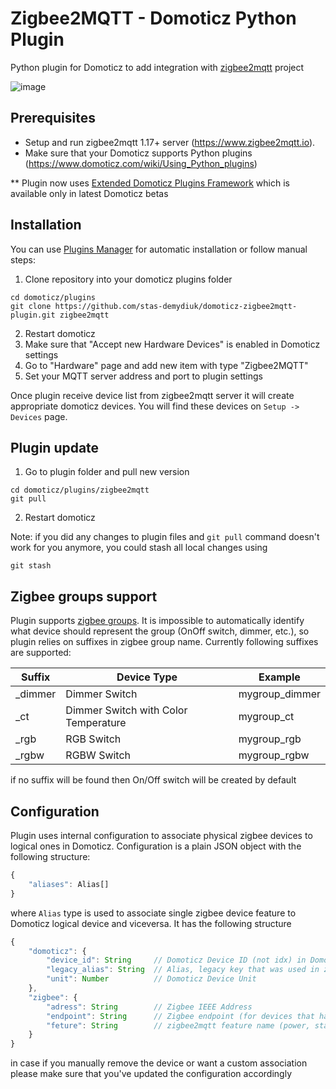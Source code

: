# Zigbee2MQTT - Domoticz Python Plugin
Python plugin for Domoticz to add integration with [zigbee2mqtt](https://github.com/Koenkk/zigbee2mqtt) project

![image](https://user-images.githubusercontent.com/2734836/79760084-363b2e00-8328-11ea-994f-32b7b58ea6be.png)

## Prerequisites

- Setup and run zigbee2mqtt 1.17+ server (https://www.zigbee2mqtt.io).
- Make sure that your Domoticz supports Python plugins (https://www.domoticz.com/wiki/Using_Python_plugins)

** Plugin now uses [Extended Domoticz Plugins Framework](https://www.domoticz.com/wiki/Developing_a_Python_plugin#Extended_Plugin_Framework) which is available only in latest Domoticz betas

## Installation

You can use [Plugins Manager](https://github.com/stas-demydiuk/domoticz-plugins-manager) for automatic installation or follow manual steps:

1. Clone repository into your domoticz plugins folder
```
cd domoticz/plugins
git clone https://github.com/stas-demydiuk/domoticz-zigbee2mqtt-plugin.git zigbee2mqtt
```
2. Restart domoticz
3. Make sure that "Accept new Hardware Devices" is enabled in Domoticz settings
4. Go to "Hardware" page and add new item with type "Zigbee2MQTT"
5. Set your MQTT server address and port to plugin settings

Once plugin receive device list from zigbee2mqtt server it will create appropriate domoticz devices. You will find these devices on `Setup -> Devices` page.

## Plugin update

1. Go to plugin folder and pull new version
```
cd domoticz/plugins/zigbee2mqtt
git pull
```
2. Restart domoticz

Note: if you did any changes to plugin files and `git pull` command doesn't work for you anymore, you could stash all local changes using
```
git stash
```

## Zigbee groups support

Plugin supports [zigbee groups](https://www.zigbee2mqtt.io/information/groups.html). It is impossible to automatically identify what device should represent the group (OnOff switch, dimmer, etc.), so plugin relies on suffixes in zigbee group name. Currently following suffixes are supported:

| Suffix  | Device Type                           | Example        |
|---------|---------------------------------------|----------------|
| _dimmer | Dimmer Switch                         | mygroup_dimmer |
| _ct     | Dimmer Switch with Color Temperature  | mygroup_ct     |
| _rgb    | RGB Switch                            | mygroup_rgb    |
| _rgbw   | RGBW Switch                           | mygroup_rgbw   |

if no suffix will be found then On/Off switch will be created by default

## Configuration

Plugin uses internal configuration to associate physical zigbee devices to logical ones in Domoticz. Configuration is a plain JSON object with the following structure:

```ts
{
    "aliases": Alias[]
}
```

where `Alias` type is used to associate single zigbee device feature to Domoticz logical device and viceversa. It has the following structure

```ts
{
    "domoticz": {
        "device_id": String     // Domoticz Device ID (not idx) in Domoticz
        "legacy_alias": String  // Alias, legacy key that was used in zigbee2mqtt plugin <= 3.0, required to support logical devices that were created before
        "unit": Number          // Domoticz Device Unit
    },
    "zigbee": {
        "adress": String        // Zigbee IEEE Address
        "endpoint": String      // Zigbee endpoint (for devices that have multiple ones like switches with several buttons)
        "feture": String        // zigbee2mqtt feature name (power, state, temperature, etc.)
    }
}
```

in case if you manually remove the device or want a custom association please make sure that you've updated the configuration accordingly